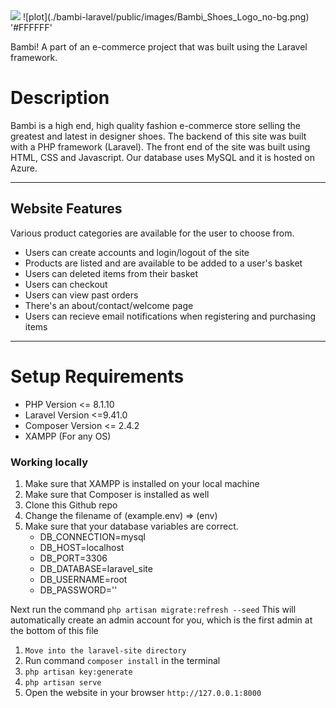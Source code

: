 <img src="./bambi-laravel/public/images/Bambi_Shoes_Logo_no-bg.png" style="background-color: white;">
![plot](./bambi-laravel/public/images/Bambi_Shoes_Logo_no-bg.png) '#FFFFFF'


Bambi! A part of an e-commerce project that was built using the Laravel framework.

<h1>Description</h1>
Bambi is a high end, high quality fashion e-commerce store selling the greatest and latest in designer shoes. The backend of this site was built with a PHP framework (Laravel). The front end of the site was built using HTML, CSS and Javascript. Our database uses MySQL and it is hosted on Azure.

-------------------------------------------------------------------------------------------------

<h2>Website Features</h2>
Various product categories are available for the user to choose from.

<ul>
  <li>Users can create accounts and login/logout of the site</li>
  <li>Products are listed and are available to be added to a user's basket</li>
  <li>Users can deleted items from their basket</li>
  <li>Users can checkout</li>
  <li>Users can view past orders</li>
  <li>There's an about/contact/welcome page</li>
  <li>Users can recieve email notifications when registering and purchasing items</li>
</ul>

-------------------------------------------------------------------------------------------------

<h1>Setup Requirements</h1>
<ul>
  <li>PHP Version <= 8.1.10</li>
  <li>Laravel Version <=9.41.0</li>
  <li>Composer Version <= 2.4.2</li>
  <li>XAMPP (For any OS)</li>
</ul>


<h3>Working locally</h3>
<ol>
  <li>Make sure that XAMPP is installed on your local machine</li>
  <li>Make sure that Composer is installed as well</li>
  <li>Clone this Github repo</li>
  <li>Change the filename of (example.env) => (env)</li>
  <li>
    Make sure that your database variables are correct.
        <ul>
            <li>DB_CONNECTION=mysql</li>
            <li>DB_HOST=localhost</li>
            <li>DB_PORT=3306</li>
            <li>DB_DATABASE=laravel_site</li>
            <li>DB_USERNAME=root</li>
            <li>DB_PASSWORD=''</li>
        </ul>
  </li>
</ol>

Next run the command `php artisan migrate:refresh --seed`
This will automatically create an admin account for you, which is the 
first admin at the bottom of this file

1. `Move into the laravel-site directory`
2. Run command `composer install` in the terminal
3. `php artisan key:generate`
4. `php artisan serve`
5. Open the website in your browser `http://127.0.0.1:8000`



